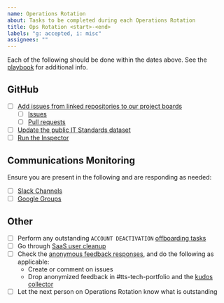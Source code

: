 ```yaml
---
name: Operations Rotation
about: Tasks to be completed during each Operations Rotation
title: Ops Rotation <start>-<end>
labels: "g: accepted, i: misc"
assignees: ""
---
```


Each of the following should be done within the dates above. See the [playbook](https://github.com/18F/tts-tech-portfolio/blob/master/how_we_work/ops_rotation.md) for additional info.

## GitHub

- [ ] [Add issues from linked repositories to our project boards](https://docs.github.com/en/free-pro-team@latest/github/managing-your-work-on-github/adding-issues-and-pull-requests-to-a-project-board)
   - [ ] [Issues](https://github.com/orgs/18F/projects/11?fullscreen=true)
   - [ ] [Pull requests](https://github.com/orgs/18F/projects/19?fullscreen=true)
- [ ] [Update the public IT Standards dataset](https://github.com/GSA/data/tree/master/enterprise-architecture#updating-the-list)
- [ ] [Run the Inspector](https://github.com/18F/tts-tech-portfolio/tree/master/inspector#usage)

## Communications Monitoring

Ensure you are present in the following and are responding as needed:

- [ ] [Slack Channels](https://github.com/18F/tts-tech-portfolio/blob/master/how_we_work/ops_rotation.md#slack-channels)
- [ ] [Google Groups](https://github.com/18F/tts-tech-portfolio/blob/master/how_we_work/ops_rotation.md#google-groups)

## Other

- [ ] Perform any outstanding `ACCOUNT DEACTIVATION` [offboarding tasks](https://docs.google.com/spreadsheets/d/1rp8n78tFHqyvvHzsYuBo_XE3Jg1LwOuOX-R9TMRnZI8/edit#gid=1012037864)
- [ ] Go through [SaaS user cleanup](https://docs.google.com/spreadsheets/d/16K3QEUdaXhSjeP-2vVGOX9PulRhlKqXXLnrx_RAZFJc/edit#gid=1913829200)
- [ ] Check the [anonymous feedback responses](https://docs.google.com/spreadsheets/d/1ahj7CuoTAYr5c7miDCeGhplYx_wW1yj6ApMFLRdY-7Q/edit?usp=forms_web_b#gid=1730986218), and do the following as applicable:
  - Create or comment on issues
  - Drop anonymized feedback in #tts-tech-portfolio and the [kudos collector](https://docs.google.com/document/d/1JucZ_-P84VJLQ-ZI-VcYV2PVWOEuSW5DKCebCZECmTk/edit)
- [ ] Let the next person on Operations Rotation know what is outstanding
